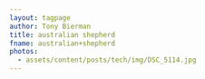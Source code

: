 ```yaml
---
layout: tagpage
author: Tony Bierman
title: australian shepherd
fname: australian+shepherd
photos:
  - assets/content/posts/tech/img/DSC_5114.jpg
---
```


